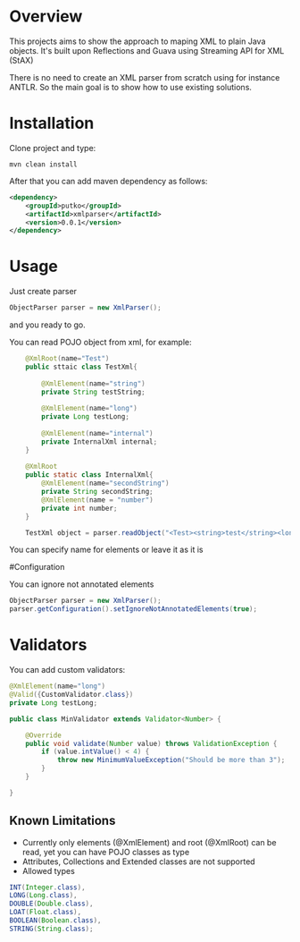 # Overview

This projects aims to show the approach to maping XML to plain Java objects.
It's built upon Reflections and Guava using Streaming API for XML (StAX)

There is no need to create an XML parser from scratch using for instance ANTLR.
So the main goal is to show how to use existing solutions.

# Installation

Clone project and type:

```
mvn clean install
```

After that you can add maven dependency as follows:

```xml
<dependency>
	<groupId>putko</groupId>
	<artifactId>xmlparser</artifactId>
	<version>0.0.1</version>
</dependency>
```

# Usage

Just create parser
```java
ObjectParser parser = new XmlParser();
```
and you ready to go.

You can read POJO object from xml, for example:

```java
	@XmlRoot(name="Test")
	public sttaic class TestXml{
		
		@XmlElement(name="string")
		private String testString;
		
		@XmlElement(name="long")
		private Long testLong;
		
		@XmlElement(name="internal")
		private InternalXml internal;
	}
	
	@XmlRoot
	public static class InternalXml{
		@XmlElement(name="secondString")
		private String secondString;
		@XmlElement(name = "number")
		private int number;
	}

	TestXml object = parser.readObject("<Test><string>test</string><long>6</long><internal><secondString>test2</secondString><number>5</number></internal></Test>", TestXml.class);
```

You can specify name for elements or leave it as it is
	
#Configuration

You can ignore not annotated elements

```java
ObjectParser parser = new XmlParser();
parser.getConfiguration().setIgnoreNotAnnotatedElements(true);	
```
	
# Validators

You can add custom validators:

```java
@XmlElement(name="long")
@Valid({CustomValidator.class})
private Long testLong;
```

```java
public class MinValidator extends Validator<Number> {

	@Override
	public void validate(Number value) throws ValidationException {
		if (value.intValue() < 4) {
			throw new MinimumValueException("Should be more than 3");
		}
	}

}

```
	
## Known Limitations

* Currently only elements (@XmlElement) and root (@XmlRoot) can be read, yet you can have POJO classes as type
* Attributes, Collections and Extended classes are not supported
* Allowed types

```java
INT(Integer.class),
LONG(Long.class),
DOUBLE(Double.class),
LOAT(Float.class),
BOOLEAN(Boolean.class),
STRING(String.class);
```



